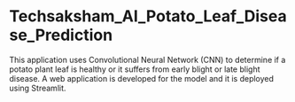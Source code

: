 # Techsaksham_AI_Potato_Leaf_Disease_Prediction
This application uses Convolutional Neural Network (CNN) to determine if a potato plant leaf is healthy or it suffers from early blight or late blight disease. A web application is developed for the model and it is deployed using Streamlit.
